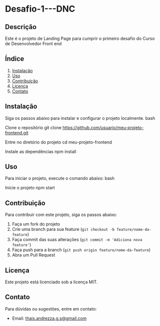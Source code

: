 # Desafio-1---DNC

## Descrição
Este é o projeto de Landing Page para cumprir o primeiro desafio do Curso de Desenvolvedor Front end

## Índice
1. [Instalação](#instalação)
2. [Uso](#uso)
3. [Contribuição](#contribuição)
4. [Licença](#licença)
5. [Contato](#contato)

## Instalação
Siga os passos abaixo para instalar e configurar o projeto localmente.
bash

Clone o repositório
git clone https://github.com/usuario/meu-projeto-frontend.git

Entre no diretório do projeto
cd meu-projeto-frontend

Instale as dependências
npm install

## Uso
Para iniciar o projeto, execute o comando abaixo:
bash

Inicie o projeto
npm start

## Contribuição
Para contribuir com este projeto, siga os passos abaixo:

1. Faça um fork do projeto
2. Crie uma branch para sua feature (`git checkout -b feature/nome-da-feature`)
3. Faça commit das suas alterações (`git commit -m 'Adiciona nova feature'`)
4. Faça push para a branch (`git push origin feature/nome-da-feature`)
5. Abra um Pull Request

## Licença
Este projeto está licenciado sob a licença MIT.

## Contato
Para dúvidas ou sugestões, entre em contato:

- Email: thais.andrezza.g.s@gmail.com
